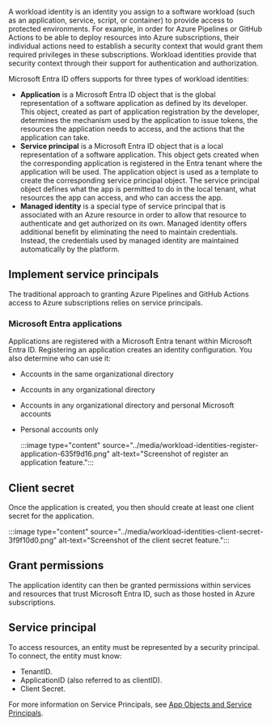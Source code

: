 A workload identity is an identity you assign to a software workload (such as an application, service, script, or container) to provide access to protected environments. For example, in order for Azure Pipelines or GitHub Actions to be able to deploy resources into Azure subscriptions, their individual actions need to establish a security context that would grant them required privileges in these subscriptions. Workload identities provide that security context through their support for authentication and authorization.

Microsoft Entra ID offers supports for three types of workload identities:

 -  **Application** is a Microsoft Entra ID object that is the global representation of a software application as defined by its developer. This object, created as part of application registration by the developer, determines the mechanism used by the application to issue tokens, the resources the application needs to access, and the actions that the application can take.
 -  **Service principal** is a Microsoft Entra ID object that is a local representation of a software application. This object gets created when the corresponding application is registered in the Entra tenant where the application will be used. The application object is used as a template to create the corresponding service principal object. The service principal object defines what the app is permitted to do in the local tenant, what resources the app can access, and who can access the app.
 -  **Managed identity** is a special type of service principal that is associated with an Azure resource in order to allow that resource to authenticate and get authorized on its own. Managed identity offers additional benefit by eliminating the need to maintain credentials. Instead, the credentials used by managed identity are maintained automatically by the platform.

## Implement service principals

The traditional approach to granting Azure Pipelines and GitHub Actions access to Azure subscriptions relies on service principals.

### Microsoft Entra applications

Applications are registered with a Microsoft Entra tenant within Microsoft Entra ID. Registering an application creates an identity configuration. You also determine who can use it:

 -  Accounts in the same organizational directory
 -  Accounts in any organizational directory
 -  Accounts in any organizational directory and personal Microsoft accounts
 -  Personal accounts only

    :::image type="content" source="../media/workload-identities-register-application-635f9d16.png" alt-text="Screenshot of register an application feature.":::


## Client secret

Once the application is created, you then should create at least one client secret for the application.

:::image type="content" source="../media/workload-identities-client-secret-3f9f10d0.png" alt-text="Screenshot of the client secret feature.":::


## Grant permissions

The application identity can then be granted permissions within services and resources that trust Microsoft Entra ID, such as those hosted in Azure subscriptions.

## Service principal

To access resources, an entity must be represented by a security principal. To connect, the entity must know:

 -  TenantID.
 -  ApplicationID (also referred to as clientID).
 -  Client Secret.

For more information on Service Principals, see [App Objects and Service Principals](/entra/identity-platform/app-objects-and-service-principals).
